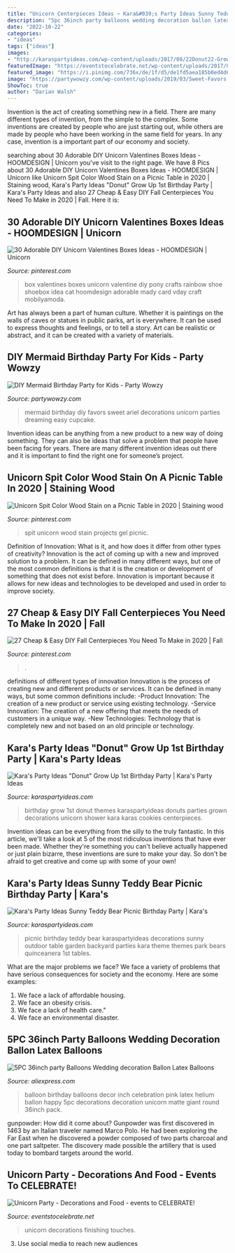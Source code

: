 ```yaml
---
title: "Unicorn Centerpieces Ideas ~ Kara&#039;s Party Ideas Sunny Teddy Bear Picnic Birthday Party"
description: "5pc 36inch party balloons wedding decoration ballon latex balloons"
date: "2022-10-22"
categories:
- "ideas"
tags: ["ideas"]
images:
- "http://karaspartyideas.com/wp-content/uploads/2017/08/22Donut22-Grow-Up-1st-Birthday-Party-via-Karas-Party-Ideas-KarasPartyIdeas.com11.jpeg"
featuredImage: "https://eventstocelebrate.net/wp-content/uploads/2017/08/Unicorn-Party-Eventstocelebrate.net_.jpg"
featured_image: "https://i.pinimg.com/736x/de/1f/d5/de1fd5aea185b0ed4d68f6f493df0c7e.jpg"
image: "https://partywowzy.com/wp-content/uploads/2019/03/Sweet-Favors.jpg"
ShowToc: true
author: "Darian Walsh"
---
```



Invention is the act of creating something new in a field. There are many different types of invention, from the simple to the complex. Some inventions are created by people who are just starting out, while others are made by people who have been working in the same field for years. In any case, invention is a important part of our economy and society.

	

		
searching about 30 Adorable DIY Unicorn Valentines Boxes Ideas - HOOMDESIGN | Unicorn you've visit to the right page. We have 8 Pics about 30 Adorable DIY Unicorn Valentines Boxes Ideas - HOOMDESIGN | Unicorn like Unicorn Spit Color Wood Stain on a Picnic Table in 2020 | Staining wood, Kara&#039;s Party Ideas &quot;Donut&quot; Grow Up 1st Birthday Party | Kara&#039;s Party Ideas and also 27 Cheap &amp; Easy DIY Fall Centerpieces You Need To Make in 2020 | Fall. Here it is:
		
    
## 30 Adorable DIY Unicorn Valentines Boxes Ideas - HOOMDESIGN | Unicorn

<img loading=lazy src="https://i.pinimg.com/originals/4b/e7/c9/4be7c942212c430f448d71031b7a6996.jpg" onerror="this.onerror=null;this.src='https://tse4.mm.bing.net/th?id=OIP.ZdFEja3kjPcS0U_XoBAtzQHaNK&amp;pid=15.1';" alt="30 Adorable DIY Unicorn Valentines Boxes Ideas - HOOMDESIGN | Unicorn">

_Source: pinterest.com_

>box valentines boxes unicorn valentine diy pony crafts rainbow shoe shoebox idea cat hoomdesign adorable mady card vday craft mobilyamoda. 

	

Art has always been a part of human culture. Whether it is paintings on the walls of caves or statues in public parks, art is everywhere. It can be used to express thoughts and feelings, or to tell a story. Art can be realistic or abstract, and it can be created with a variety of materials.

    
## DIY Mermaid Birthday Party For Kids - Party Wowzy

<img loading=lazy src="https://partywowzy.com/wp-content/uploads/2019/03/Sweet-Favors.jpg" onerror="this.onerror=null;this.src='https://tse1.mm.bing.net/th?id=OIP.UMqhkq8ghiRO4wqbG4-F8gHaNJ&amp;pid=15.1';" alt="DIY Mermaid Birthday Party for Kids - Party Wowzy">

_Source: partywowzy.com_

>mermaid birthday diy favors sweet ariel decorations unicorn parties dreaming easy cupcake. 

	

Invention ideas can be anything from a new product to a new way of doing something. They can also be ideas that solve a problem that people have been facing for years. There are many different invention ideas out there and it is important to find the right one for someone’s project.

    
## Unicorn Spit Color Wood Stain On A Picnic Table In 2020 | Staining Wood

<img loading=lazy src="https://i.pinimg.com/736x/de/1f/d5/de1fd5aea185b0ed4d68f6f493df0c7e.jpg" onerror="this.onerror=null;this.src='https://tse3.mm.bing.net/th?id=OIP.cIlQGLmLH7a_P05hvmG2iQHaLG&amp;pid=15.1';" alt="Unicorn Spit Color Wood Stain on a Picnic Table in 2020 | Staining wood">

_Source: pinterest.com_

>spit unicorn wood stain projects gel picnic. 

	

Definition of Innovation: What is it, and how does it differ from other types of creativity?
Innovation is the act of coming up with a new and improved solution to a problem. It can be defined in many different ways, but one of the most common definitions is that it is the creation or development of something that does not exist before. Innovation is important because it allows for new ideas and technologies to be developed and used in order to improve society.

    
## 27 Cheap &amp; Easy DIY Fall Centerpieces You Need To Make In 2020 | Fall

<img loading=lazy src="https://i.pinimg.com/originals/12/be/dd/12beddb958d36b4742b0261321565697.jpg" onerror="this.onerror=null;this.src='https://tse3.mm.bing.net/th?id=OIP.3pnef0LowqJs58vdSMdcMQHaO0&amp;pid=15.1';" alt="27 Cheap &amp; Easy DIY Fall Centerpieces You Need To Make in 2020 | Fall">

_Source: pinterest.com_

>. 

	

definitions of different types of innovation
Innovation is the process of creating new and different products or services. It can be defined in many ways, but some common definitions include: 
-Product Innovation: The creation of a new product or service using existing technology.
-Service Innovation: The creation of a new offering that meets the needs of customers in a unique way.
-New Technologies: Technology that is completely new and not based on an old principle or technology.

    
## Kara&#039;s Party Ideas &quot;Donut&quot; Grow Up 1st Birthday Party | Kara&#039;s Party Ideas

<img loading=lazy src="http://karaspartyideas.com/wp-content/uploads/2017/08/22Donut22-Grow-Up-1st-Birthday-Party-via-Karas-Party-Ideas-KarasPartyIdeas.com11.jpeg" onerror="this.onerror=null;this.src='https://tse3.mm.bing.net/th?id=OIP.UASdy1Kr-fitPQ1gSI5w7gHaJ3&amp;pid=15.1';" alt="Kara&#039;s Party Ideas &quot;Donut&quot; Grow Up 1st Birthday Party | Kara&#039;s Party Ideas">

_Source: karaspartyideas.com_

>birthday grow 1st donut themes karaspartyideas donuts parties grown decorations unicorn shower kara karas cookies centerpieces. 

	

Invention ideas can be everything from the silly to the truly fantastic. In this article, we'll take a look at 5 of the most ridiculous inventions that have ever been made. Whether they're something you can't believe actually happened or just plain bizarre, these inventions are sure to make your day. So don't be afraid to get creative and come up with some of your own!

    
## Kara&#039;s Party Ideas Sunny Teddy Bear Picnic Birthday Party | Kara&#039;s

<img loading=lazy src="https://karaspartyideas.com/wp-content/uploads/2017/09/Teddy-Bear-Picnic-Birthday-Party-via-Karas-Party-Ideas-KarasPartyIdeas.com36-1.jpg" onerror="this.onerror=null;this.src='https://tse1.mm.bing.net/th?id=OIP.cHIfh7pnO_8Ggf8hamOn5QHaLC&amp;pid=15.1';" alt="Kara&#039;s Party Ideas Sunny Teddy Bear Picnic Birthday Party | Kara&#039;s">

_Source: karaspartyideas.com_

>picnic birthday teddy bear karaspartyideas decorations sunny outdoor table garden backyard parties kara theme themes park bears quinceanera 1st tables. 

	

What are the major problems we face?
We face a variety of problems that have serious consequences for society and the economy. Here are some examples:
1. We face a lack of affordable housing. 
2. We face an obesity crisis. 
3. We face a lack of health care." 
4. We face an environmental disaster.

    
## 5PC 36inch Party Balloons Wedding Decoration Ballon Latex Balloons

<img loading=lazy src="https://ae01.alicdn.com/kf/HTB1ikQOvnJYBeNjy1zeq6yhzVXai/5PC-36inch-party-Balloons-Wedding-decoration-Ballon-Latex-Balloons-happy-birthday-Balloon-birthday-party-decorations-kids.jpg" onerror="this.onerror=null;this.src='https://tse4.mm.bing.net/th?id=OIP.BG4Q32rNlWvjEd6LbTcYDgHaHa&amp;pid=15.1';" alt="5PC 36inch party Balloons Wedding decoration Ballon Latex Balloons">

_Source: aliexpress.com_

>balloon birthday balloons decor inch celebration pink latex helium ballon happy 5pc decorations decoration unicorn matte giant round 36inch pack. 

	

gunpowder: How did it come about?
Gunpowder was first discovered in 1463 by an Italian traveler named Marco Polo. He had been exploring the Far East when he discovered a powder composed of two parts charcoal and one part saltpeter. The discovery made possible the artillery that is used today to bombard targets around the world.

    
## Unicorn Party - Decorations And Food - Events To CELEBRATE!

<img loading=lazy src="https://eventstocelebrate.net/wp-content/uploads/2017/08/Unicorn-Party-Eventstocelebrate.net_.jpg" onerror="this.onerror=null;this.src='https://tse2.mm.bing.net/th?id=OIP.DLuKDaFJTVT7AT15X9xo2QHaLH&amp;pid=15.1';" alt="Unicorn Party - Decorations and Food - events to CELEBRATE!">

_Source: eventstocelebrate.net_

>unicorn decorations finishing touches. 

	

3. Use social media to reach new audiences

